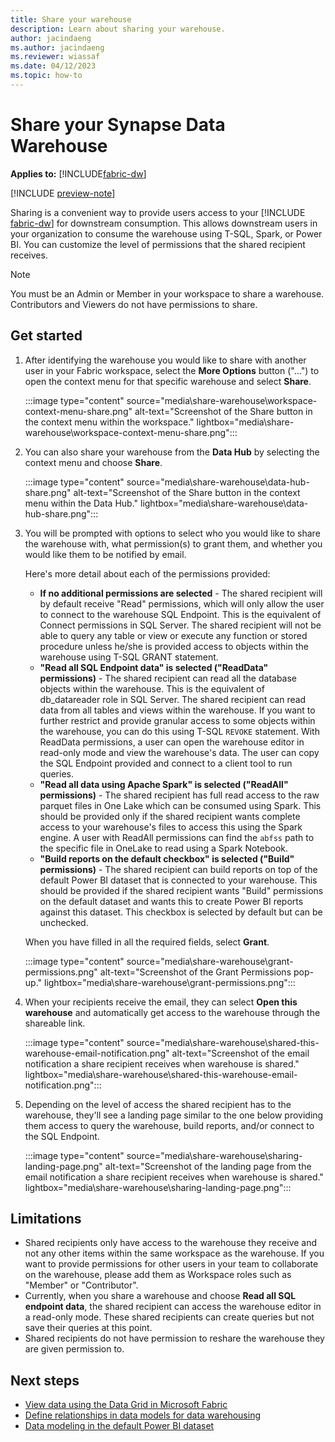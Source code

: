 ```yaml
---
title: Share your warehouse
description: Learn about sharing your warehouse.
author: jacindaeng
ms.author: jacindaeng
ms.reviewer: wiassaf
ms.date: 04/12/2023
ms.topic: how-to
---
```


# Share your Synapse Data Warehouse

**Applies to:** [!INCLUDE[fabric-dw](includes/applies-to-version/fabric-dw.md)]

[!INCLUDE [preview-note](../includes/preview-note.md)]

Sharing is a convenient way to provide users access to your [!INCLUDE [fabric-dw](includes/fabric-dw.md)] for downstream consumption. This allows downstream users in your organization to consume the warehouse using T-SQL, Spark, or Power BI. You can customize the level of permissions that the shared recipient receives.

> [!NOTE]  
> You must be an Admin or Member in your workspace to share a warehouse. Contributors and Viewers do not have permissions to share. 

## Get started

1. After identifying the warehouse you would like to share with another user in your Fabric workspace, select the **More Options** button ("…") to open the context menu for that specific warehouse and select **Share**.

    :::image type="content" source="media\share-warehouse\workspace-context-menu-share.png" alt-text="Screenshot of the Share button in the context menu within the workspace." lightbox="media\share-warehouse\workspace-context-menu-share.png":::

1. You can also share your warehouse from the **Data Hub** by selecting the context menu and choose **Share**.

    :::image type="content" source="media\share-warehouse\data-hub-share.png" alt-text="Screenshot of the Share button in the context menu within the Data Hub." lightbox="media\share-warehouse\data-hub-share.png":::

1. You will be prompted with options to select who you would like to share the warehouse with, what permission(s) to grant them, and whether you would like them to be notified by email. 

    Here's more detail about each of the permissions provided:
    
    - **If no additional permissions are selected** - The shared recipient will by default receive "Read" permissions, which will only allow the user to connect to the warehouse SQL Endpoint. This is the equivalent of Connect permissions in SQL Server. The shared recipient will not be able to query any table or view or execute any function or stored procedure unless he/she is provided access to objects within the warehouse using T-SQL GRANT statement. 
    - **"Read all SQL Endpoint data" is selected ("ReadData" permissions)** - The shared recipient can read all the database objects within the warehouse. This is the equivalent of db_datareader role in SQL Server. The shared recipient can read data from all tables and views within the warehouse. If you want to further restrict and provide granular access to some objects within the warehouse, you can do this using T-SQL `REVOKE` statement. With ReadData permissions, a user can open the warehouse editor in read-only mode and view the warehouse's data. The user can copy the SQL Endpoint provided and connect to a client tool to run queries. 
    - **"Read all data using Apache Spark" is selected ("ReadAll" permissions)** - The shared recipient has full read access to the raw parquet files in One Lake which can be consumed using Spark. This should be provided only if the shared recipient wants complete access to your warehouse's files to access this using the Spark engine. A user with ReadAll permissions can find the `abfss` path to the specific file in OneLake to read using a Spark Notebook. 
    - **"Build reports on the default checkbox" is selected ("Build" permissions)** - The shared recipient can build reports on top of the default Power BI dataset that is connected to your warehouse. This should be provided if the shared recipient wants "Build" permissions on the default dataset and wants this to create Power BI reports against this dataset. This checkbox is selected by default but can be unchecked. 

    When you have filled in all the required fields, select **Grant**. 

    :::image type="content" source="media\share-warehouse\grant-permissions.png" alt-text="Screenshot of the Grant Permissions pop-up." lightbox="media\share-warehouse\grant-permissions.png":::

1. When your recipients receive the email, they can select **Open this warehouse** and automatically get access to the warehouse through the shareable link. 

    :::image type="content" source="media\share-warehouse\shared-this-warehouse-email-notification.png" alt-text="Screenshot of the email notification a share recipient receives when warehouse is shared." lightbox="media\share-warehouse\shared-this-warehouse-email-notification.png":::

1. Depending on the level of access the shared recipient has to the warehouse, they'll see a landing page similar to the one below providing them access to query the warehouse, build reports, and/or connect to the SQL Endpoint. 

    :::image type="content" source="media\share-warehouse\sharing-landing-page.png" alt-text="Screenshot of the landing page from the email notification a share recipient receives when warehouse is shared." lightbox="media\share-warehouse\sharing-landing-page.png":::

## Limitations

- Shared recipients only have access to the warehouse they receive and not any other items within the same workspace as the warehouse. If you want to provide permissions for other users in your team to collaborate on the warehouse, please add them as Workspace roles such as "Member" or "Contributor". 
- Currently, when you share a warehouse and choose **Read all SQL endpoint data**, the shared recipient can access the warehouse editor in a read-only mode. These shared recipients can create queries but not save their queries at this point. 
- Shared recipients do not have permission to reshare the warehouse they are given permission to. 

## Next steps

- [View data using the Data Grid in Microsoft Fabric](data-grid.md)
- [Define relationships in data models for data warehousing](data-modeling-defining-relationships.md)
- [Data modeling in the default Power BI dataset](model-default-power-bi-dataset.md)
